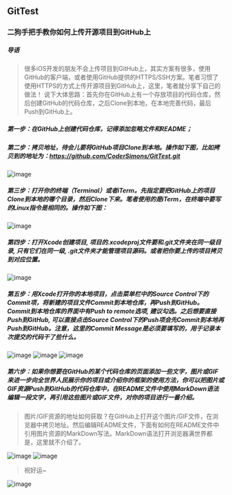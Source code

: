 ## GitTest
### 二狗手把手教你如何上传开源项目到GitHub上

##### 导语

> 很多iOS开发的朋友不会上传项目到GitHub上，其实方案有很多，使用GitHub的客户端，或者使用GitHub提供的HTTPS/SSH方案。笔者习惯了使用HTTPS的方式上传开源项目到GitHub上，这里，笔者就分享下自己的做法！
说下大体思路：首先你在GitHub上有一个存放项目的代码仓库，然后创建GitHub的代码仓库，之后Clone到本地，在本地完善代码，最后Push到GitHub上。

##### 第一步：在GitHub上创建代码仓库，记得添加忽略文件和README；

##### 第二步：拷贝地址，待会儿要将GitHub项目Clone到本地。操作如下图，比如拷贝到的地址为：https://github.com/CoderSimons/GitTest.git

![image](https://github.com/CoderSimons/GitTest/blob/master/GitTest/step2.jpg)

##### 第三步：打开你的终端（Terminal）或者iTerm。先指定要把GitHub上的项目Clone到本地的哪个目录，然后Clone下来。笔者使用的是iTerm，在终端中要写的Linux指令是相同的。操作如下图：

![image](https://github.com/CoderSimons/GitTest/blob/master/GitTest/step3.jpg)

##### 第四步：打开Xcode创建项目, 项目的.xcodeproj文件要和.git文件夹在同一级目录, 只有它们在同一级, .git文件夹才能管理项目源码。或者把你要上传的项目拷贝到对应位置。

![image](https://github.com/CoderSimons/GitTest/blob/master/GitTest/step4.jpg)

##### 第五步：用Xcode打开你的本地项目，点击菜单栏中的Source Control下的Commit项，将新建的项目文件Commit到本地仓库，再Push到GitHub。Commit到本地仓库的界面中有Push to remote选项, 建议勾选。之后想要直接Push到GitHub, 可以直接点击Source Control下的Push项会先Commit到本地再Push到GitHub。注意，这里的Commit Message是必须要填写的，用于记录本次提交的代码干了些什么。

![image](https://github.com/CoderSimons/GitTest/blob/master/GitTest/step5_1.jpg)
![image](https://github.com/CoderSimons/GitTest/blob/master/GitTest/step5_2.jpg)
![image](https://github.com/CoderSimons/GitTest/blob/master/GitTest/step5_3.jpg)

##### 第六步：如果你想要在GitHub的某个代码仓库的页面添加一些文字，图片或GIF来进一步向全世界人民展示你的项目或介绍你的框架的使用方法，你可以把图片或GIF资源Push到GitHub的代码仓库中，在README文件中使用MarkDown语法编辑一段文字，再引用这些图片或GIF文件，对你的项目进行一番介绍。

> 图片/GIF资源的地址如何获取？在GitHub上打开这个图片/GIF文件，在浏览器中拷贝地址。然后编辑README文件，下面有如何在README文件中引用图片资源的MarkDown写法。MarkDown语法打开浏览器满世界都是，这里就不介绍了。

![image](https://github.com/CoderSimons/GitTest/blob/master/GitTest/step6_1.jpg)
![image](https://github.com/CoderSimons/GitTest/blob/master/GitTest/step6_2.jpg)

> 祝好运~

![image](https://github.com/CoderSimons/GitTest/blob/master/GitTest/Icon.JPG)
